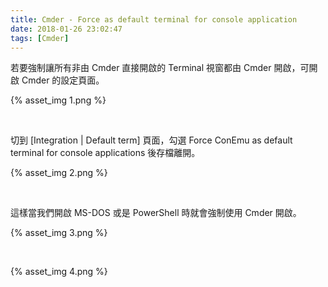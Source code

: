 ```yaml
---
title: Cmder - Force as default terminal for console application
date: 2018-01-26 23:02:47
tags: [Cmder]
---
```


若要強制讓所有非由 Cmder 直接開啟的 Terminal 視窗都由 Cmder 開啟，可開啟 Cmder 的設定頁面。  

<!-- More -->

{% asset_img 1.png %}
 
<br/>


切到 [Integration | Default term] 頁面，勾選 Force ConEmu as default terminal for console applications 後存檔離開。  

{% asset_img 2.png %}
 
<br/>


這樣當我們開啟 MS-DOS 或是 PowerShell 時就會強制使用 Cmder 開啟。  

{% asset_img 3.png %}
 
<br/>


{% asset_img 4.png %}
 
<br/>

